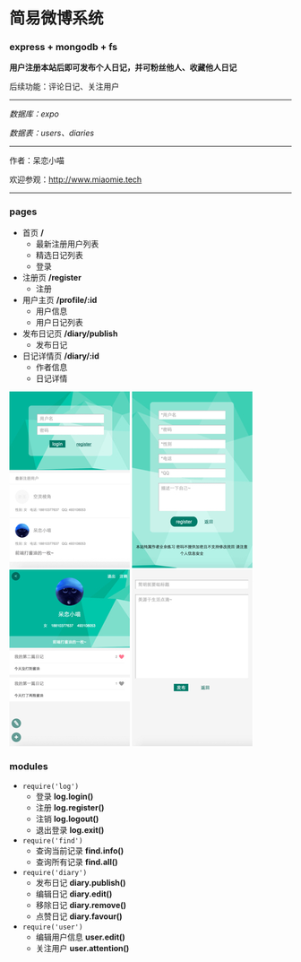 # 简易微博系统 #
### express + mongodb + fs ###

__用户注册本站后即可发布个人日记，并可粉丝他人、收藏他人日记__

后续功能：评论日记、关注用户

*****

_数据库：expo_

_数据表：users、diaries_

*****

作者：呆恋小喵

欢迎参观：<http://www.miaomie.tech>

*****

### pages ###
+ 首页 __/__
	+ 最新注册用户列表
	+ 精选日记列表
	+ 登录
+ 注册页 __/register__
	+ 注册
+ 用户主页 __/profile/:id__
	+ 用户信息
	+ 用户日记列表	
+ 发布日记页 __/diary/publish__
	+ 发布日记
+ 日记详情页 __/diary/:id__
	+ 作者信息
	+ 日记详情

![](./materials/index.jpg) ![](./materials/register.jpg) ![](./materials/profile.jpg) ![](./materials/publish.jpg)

### modules ###
+ `require('log')`	
	+ 登录 __log.login()__	
	+ 注册 __log.register()__	
	+ 注销 __log.logout()__	
	+ 退出登录 __log.exit()__	
+ `require('find')`
	+ 查询当前记录 __find.info()__	
	+ 查询所有记录 __find.all()__	
+ `require('diary')`
	+ 发布日记 __diary.publish()__	
	+ 编辑日记 __diary.edit()__	
	+ 移除日记 __diary.remove()__
	+ 点赞日记 __diary.favour()__			
+ `require('user')`
	+ 编辑用户信息 __user.edit()__		
	+ 关注用户 __user.attention()__